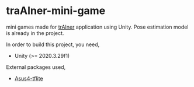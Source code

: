 # traAIner-mini-game

mini games made for [trAIner](https://github.com/Karthick47v2/trAIner) application using Unity. Pose estimation model is already in the project. 

In order to build this project, you need,
 - Unity (>= 2020.3.29f1)

External packages used, 
 - [Asus4-tflite](https://github.com/asus4/tf-lite-unity-sample)
